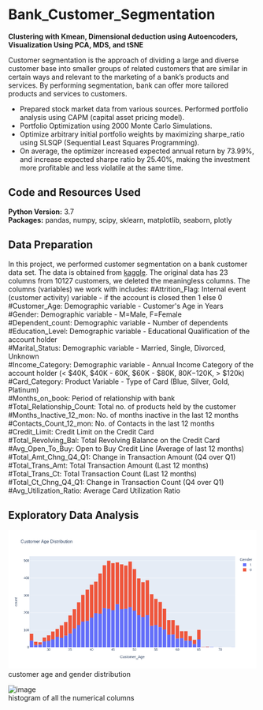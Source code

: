 # Bank_Customer_Segmentation
**Clustering with Kmean, Dimensional deduction using Autoencoders, Visualization Using PCA, MDS, and tSNE** <br>

Customer segmentation is the approach of dividing a large and diverse customer base into smaller groups of related customers that are similar in certain ways and relevant to the marketing of a bank’s products and services. By performing segmentation, bank can offer more tailored products and services to customers.

* Prepared stock market data from various sources. Performed portfolio analysis using CAPM (capital asset pricing model).
* Portfolio Optimization using 2000 Monte Carlo Simulations.
* Optimize arbitrary initial portfolio weights by maximizing sharpe_ratio using SLSQP (Sequential Least Squares Programming). 
* On average, the optimizer increased expected annual return by 73.99%, and increase expected sharpe ratio by 25.40%, making the investment more profitable and less violatile at the same time.

## Code and Resources Used 
**Python Version:** 3.7  
**Packages:** pandas, numpy, scipy, sklearn, matplotlib, seaborn, plotly

## Data Preparation
In this project, we performed customer segmentation on a bank customer data set. The data is obtained from [kaggle](https://www.kaggle.com/datasets/sakshigoyal7/credit-card-customers). The original data has 23 columns from 10127 customers, we deleted the meaningless columns. The columns (variables) we work with includes:
#Attrition_Flag: Internal event (customer activity) variable - if the account is closed then 1 else 0 <br>
#Customer_Age: Demographic variable - Customer's Age in Years <br>
#Gender: Demographic variable - M=Male, F=Female <br>
#Dependent_count: Demographic variable - Number of dependents <br>
#Education_Level: Demographic variable - Educational Qualification of the account holder <br>
#Marital_Status: Demographic variable - Married, Single, Divorced, Unknown <br>
#Income_Category: Demographic variable - Annual Income Category of the account holder (< $40K, $40K - 60K, $60K - $80K, $80K-$120K, > $120k) <br>
#Card_Category: Product Variable - Type of Card (Blue, Silver, Gold, Platinum) <br>
#Months_on_book: Period of relationship with bank <br>
#Total_Relationship_Count: Total no. of products held by the customer <br>
#Months_Inactive_12_mon: No. of months inactive in the last 12 months <br>
#Contacts_Count_12_mon: No. of Contacts in the last 12 months <br>
#Credit_Limit: Credit Limit on the Credit Card <br>
#Total_Revolving_Bal: Total Revolving Balance on the Credit Card <br>
#Avg_Open_To_Buy: Open to Buy Credit Line (Average of last 12 months) <br>
#Total_Amt_Chng_Q4_Q1: Change in Transaction Amount (Q4 over Q1) <br>
#Total_Trans_Amt: Total Transaction Amount (Last 12 months) <br>
#Total_Trans_Ct: Total Transaction Count (Last 12 months) <br>
#Total_Ct_Chng_Q4_Q1: Change in Transaction Count (Q4 over Q1) <br>
#Avg_Utilization_Ratio: Average Card Utilization Ratio <br>

## Exploratory Data Analysis

![[alt text]](https://github.com/XYU1204/Bank_Customer_Segmentation/blob/main/age_gender.png) <br>
customer age and gender distribution

![image](https://user-images.githubusercontent.com/56236129/190647083-8483f25b-c719-49b2-b198-b8ddf20fc38a.png) <br>
histogram of all the numerical columns
